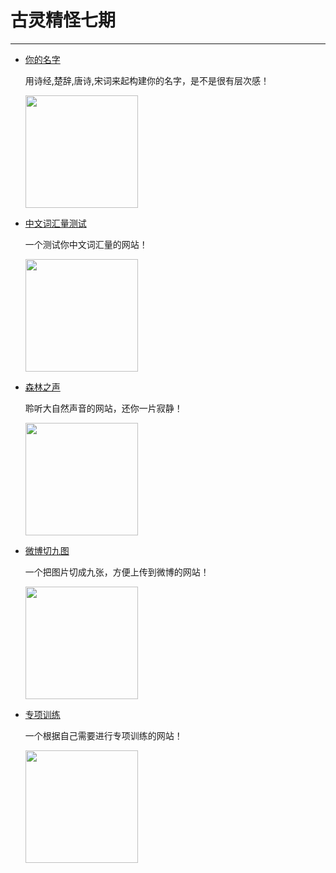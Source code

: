 # 古灵精怪七期
---

- [你的名字](http://xiaosang.net/gushi_namer/)

  用诗经,楚辞,唐诗,宋词来起构建你的名字，是不是很有层次感！

  <img width="180px" bor src="//cdn.jsdelivr.net/gh/caix-github/pics-storage/ndmz20210301.png">

- [中文词汇量测试](https://www.arealme.com/chinese-vocabulary-size-test/cn/)

  一个测试你中文词汇量的网站！

  <img width="180px" bor src="//cdn.jsdelivr.net/gh/caix-github/pics-storage/zwchlcs20210301.png">

- [森林之声](https://www.tree.fm/forest/21)

  聆听大自然声音的网站，还你一片寂静！

  <img width="180px" bor src="//cdn.jsdelivr.net/gh/caix-github/pics-storage/slzs20210301.png">

- [微博切九图](https://lab.magiconch.com/v/sns-image)

  一个把图片切成九张，方便上传到微博的网站！

  <img width="180px" bor src="//cdn.jsdelivr.net/gh/caix-github/pics-storage/wbqjt20210301.png">

- [专项训练](https://musclewiki.cn/)

  一个根据自己需要进行专项训练的网站！

  <img width="180px" bor src="//cdn.jsdelivr.net/gh/caix-github/pics-storage/zxxl20210301.png">